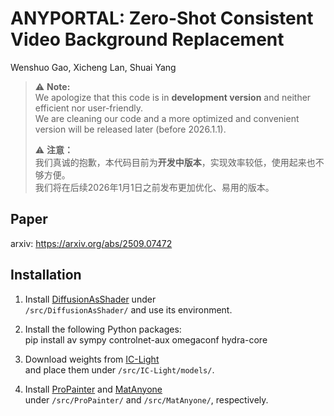 # ANYPORTAL: Zero-Shot Consistent Video Background Replacement
Wenshuo Gao, Xicheng Lan, Shuai Yang

> ⚠️ **Note:**  
> We apologize that this code is in **development version** and neither efficient nor user-friendly.  
> We are cleaning our code and a more optimized and convenient version will be released later (before 2026.1.1).  
> 
> ⚠️ **注意：**  
> 我们真诚的抱歉，本代码目前为**开发中版本**，实现效率较低，使用起来也不够方便。  
> 我们将在后续2026年1月1日之前发布更加优化、易用的版本。  

## Paper

arxiv: https://arxiv.org/abs/2509.07472

## Installation

1. Install [DiffusionAsShader](https://github.com/IGL-HKUST/DiffusionAsShader) under  
   `/src/DiffusionAsShader/` and use its environment.

2. Install the following Python packages:  
   pip install av sympy controlnet-aux omegaconf hydra-core

3. Download weights from [IC-Light](https://github.com/lllyasviel/IC-Light)  
   and place them under `/src/IC-Light/models/`.

4. Install [ProPainter](https://github.com/sczhou/ProPainter) and [MatAnyone](https://github.com/pq-yang/MatAnyone)  
   under `/src/ProPainter/` and `/src/MatAnyone/`, respectively.
